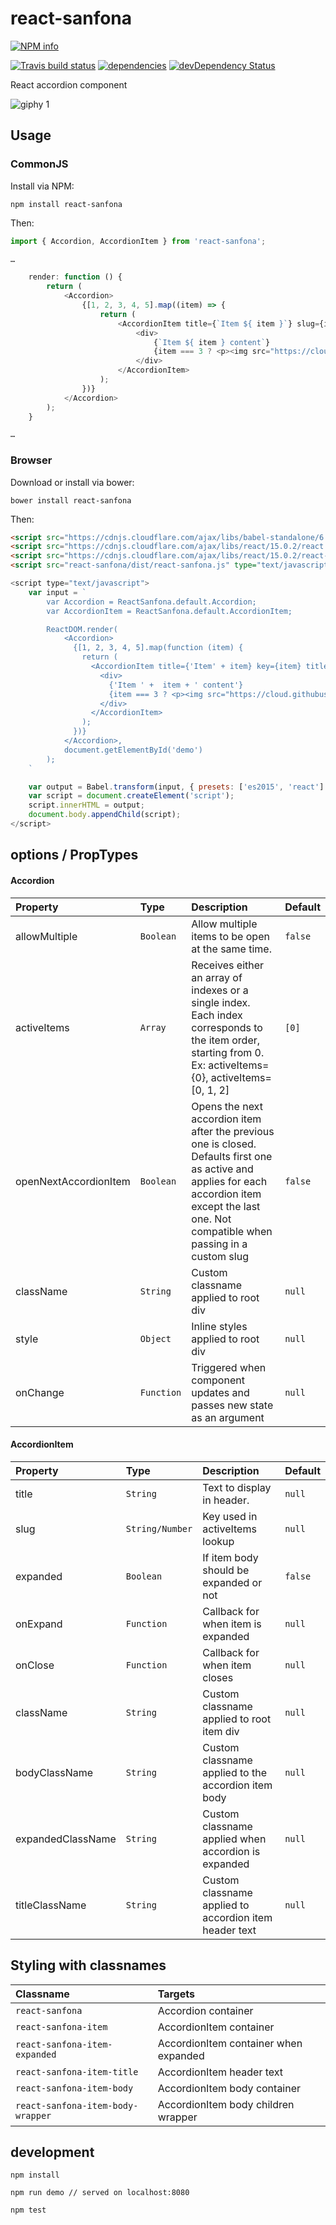 # react-sanfona


[![NPM info](https://nodei.co/npm/react-sanfona.png?downloads=true)](https://nodei.co/npm/react-sanfona.png?downloads=true)

[![Travis build status](https://travis-ci.org/daviferreira/react-sanfona.png?branch=master)](https://travis-ci.org/daviferreira/react-sanfona)
[![dependencies](https://david-dm.org/daviferreira/react-sanfona.png)](https://david-dm.org/daviferreira/react-sanfona)
[![devDependency Status](https://david-dm.org/daviferreira/react-sanfona/dev-status.png)](https://david-dm.org/daviferreira/react-sanfona#info=devDependencies)


React accordion component

![giphy 1](https://cloud.githubusercontent.com/assets/38787/8015584/2883817e-0bda-11e5-9662-b7daf40e8c27.gif)

## Usage

### CommonJS

Install via NPM:

```
npm install react-sanfona
```

Then:

```javascript
import { Accordion, AccordionItem } from 'react-sanfona';

…

	render: function () {
		return (
			<Accordion>
				{[1, 2, 3, 4, 5].map((item) => {
					return (
						<AccordionItem title={`Item ${ item }`} slug={item} key={item}>
							<div>
								{`Item ${ item } content`}
								{item === 3 ? <p><img src="https://cloud.githubusercontent.com/assets/38787/8015584/2883817e-0bda-11e5-9662-b7daf40e8c27.gif" /></p> : null}
							</div>
						</AccordionItem>
					);
				})}
			</Accordion>
		);
	}

…

```

### Browser

Download or install via bower:

```
bower install react-sanfona
```

Then:

```html
<script src="https://cdnjs.cloudflare.com/ajax/libs/babel-standalone/6.7.7/babel.min.js" type="text/javascript" charset="utf-8"></script>
<script src="https://cdnjs.cloudflare.com/ajax/libs/react/15.0.2/react.min.js"></script>
<script src="https://cdnjs.cloudflare.com/ajax/libs/react/15.0.2/react-dom.min.js"></script>
<script src="react-sanfona/dist/react-sanfona.js" type="text/javascript" charset="utf-8"></script>
```

```javascript
<script type="text/javascript">
	var input = `
		var Accordion = ReactSanfona.default.Accordion;
		var AccordionItem = ReactSanfona.default.AccordionItem;

		ReactDOM.render(
		    <Accordion>
		      {[1, 2, 3, 4, 5].map(function (item) {
		        return (
		          <AccordionItem title={'Item' + item} key={item} titleColor="blue">
		            <div>
		              {'Item ' +  item + ' content'}
		              {item === 3 ? <p><img src="https://cloud.githubusercontent.com/assets/38787/8015584/2883817e-0bda-11e5-9662-b7daf40e8c27.gif" /></p> : null}
		            </div>
		          </AccordionItem>
		        );
		      })}
		    </Accordion>,
		    document.getElementById('demo')
		);
	`

	var output = Babel.transform(input, { presets: ['es2015', 'react'] }).code;
	var script = document.createElement('script');
	script.innerHTML = output;
	document.body.appendChild(script);
</script>
```

## options / PropTypes

#### Accordion
| Property | Type | Description | Default |
|:---|:---|:---|:---|
| allowMultiple | `Boolean` | Allow multiple items to be open at the same time. | `false` |
| activeItems | `Array` | Receives either an array of indexes or a single index. Each index corresponds to the item order, starting from 0. Ex: activeItems={0}, activeItems=[0, 1, 2] | `[0]` |
| openNextAccordionItem | `Boolean` | Opens the next accordion item after the previous one is closed. Defaults first one as active and applies for each accordion item except the last one. Not compatible when passing in a custom slug | `false` |
| className | `String` | Custom classname applied to root div | `null` |
| style | `Object` | Inline styles applied to root div | `null` |
| onChange | `Function` | Triggered when component updates and passes new state as an argument | `null` |

#### AccordionItem
| Property | Type | Description | Default |
|:---|:---|:---|:---|
| title | `String` | Text to display in header. | `null` |
| slug | `String/Number` | Key used in activeItems lookup | `null` |
| expanded | `Boolean` | If item body should be expanded or not | `false` |
| onExpand | `Function` | Callback for when item is expanded | `null` |
| onClose | `Function` | Callback for when item closes | `null` |
| className | `String` | Custom classname applied to root item div | `null` |
| bodyClassName | `String` | Custom classname applied to the accordion item body | `null` |
| expandedClassName | `String` | Custom classname applied when accordion is expanded | `null` |
| titleClassName | `String` | Custom classname applied to accordion item header text | `null` |

## Styling with classnames
| Classname | Targets |
|:---|:---|
| `react-sanfona`| Accordion container |
| `react-sanfona-item` | AccordionItem container |
| `react-sanfona-item-expanded` | AccordionItem container when expanded |
| `react-sanfona-item-title` | AccordionItem header text |
| `react-sanfona-item-body` | AccordionItem body container |
| `react-sanfona-item-body-wrapper` | AccordionItem body children wrapper |


## development

```
npm install

npm run demo // served on localhost:8080

npm test
```
